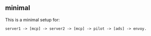 ## minimal

This is a minimal setup for:

```
server1 -> [mcp] -> server2 -> [mcp] -> pilot -> [ads] -> envoy.
```